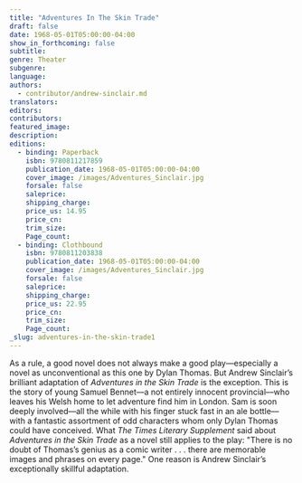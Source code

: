 ```yaml
---
title: "Adventures In The Skin Trade"
draft: false
date: 1968-05-01T05:00:00-04:00
show_in_forthcoming: false
subtitle:
genre: Theater
subgenre:
language:
authors:
  - contributor/andrew-sinclair.md
translators:
editors:
contributors:
featured_image:
description:
editions:
  - binding: Paperback
    isbn: 9780811217859
    publication_date: 1968-05-01T05:00:00-04:00
    cover_image: /images/Adventures_Sinclair.jpg
    forsale: false
    saleprice:
    shipping_charge:
    price_us: 14.95
    price_cn:
    trim_size:
    Page_count:
  - binding: Clothbound
    isbn: 9780811203838
    publication_date: 1968-05-01T05:00:00-04:00
    cover_image: /images/Adventures_Sinclair.jpg
    forsale: false
    saleprice:
    shipping_charge:
    price_us: 22.95
    price_cn:
    trim_size:
    Page_count:
_slug: adventures-in-the-skin-trade1
---
```


As a rule, a good novel does not always make a good play––especially a novel as unconventional as this one by Dylan Thomas. But Andrew Sinclair’s brilliant adaptation of _Adventures in the Skin Trade_ is the exception. This is the story of young Samuel Bennet––a not entirely innocent provincial––who leaves his Welsh home to let adventure find him in London. Sam is soon deeply involved––all the while with his finger stuck fast in an ale bottle––with a fantastic assortment of odd characters whom only Dylan Thomas could have conceived. What _The Times Literary Supplement_ said about _Adventures in the Skin Trade_ as a novel still applies to the play: "There is no doubt of Thomas’s genius as a comic writer . . . there are memorable images and phrases on every page." One reason is Andrew Sinclair’s exceptionally skillful adaptation.

